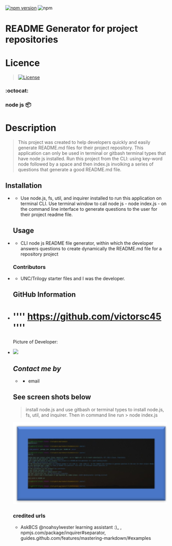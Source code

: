 
   [![npm version](https://badgen.net/npm/v/inquirer-emoji)](https://www.npmjs.com/package/inquirer-emoji)
   <img src="https://badge.fury.io/js/inquirer.svg" alt="npm">
  # README Generator for project repositories 


   # Licence
  
  >  [![License](https://img.shields.io/badge/License-undefined-blue.svg)](https://opensource.org/licenses/undefined)
    
  ### :octocat:
  ### node js :package: 

  # **Description**
    
   > This project was created to help developers quickly and easily generate README.md files for their project repository. This application can only be used in terminal or gitbash terminal types that have node js installed. Run this project from the CLI: using key-word node followed by a space and then index.js involking a series of questions that generate a good README.md file.

  ## **Installation**
-    
  * Use node.js, fs, util, and inquirer installed to run this application on terminal CLI.  Use terminal window to call node js - node index.js - on the command line interface to generate questions to the user for their project readme file.

  ## **Usage**
-    
    *  CLI node js README file generator, within which the developer answers questions to create dynamically the README.md file for a repository project

  ### **Contributors**
-    
    * UNC/Trilogy starter files and I was the developer.

  ## **GitHub Information**
-  
  # '''' https://github.com/victorsc45 ''''

  Picture of Developer: 
-
    <img src="https://avatars0.githubusercontent.com/u/20911070?s=400&u=5559b53c96fd67717f991289bcc85bbb64c57f97&v=4" width="250px" >
  
  ## *Contact me by*
  -
    * email 

  ## See screen shots below
    > install node.js and use gitbash or terminal types to install node.js, fs, util, and inquirer. Then in command line run > node index.js

    <img src="./utils/screenshot.jpg" width="500px" >
    
  ### credited urls
  
   * AskBCS @noahsylwester learning assistant :)_ , npmjs.com/package/inquirer#separator, guides.github.com/features/mastering-markdown/#examples

      

